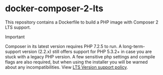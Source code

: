 # docker-composer-2-lts

This repository contains a Dockerfile to build a PHP image with Composer 2 LTS support.

> [!IMPORTANT]  
> Composer in its latest version requires PHP 7.2.5 to run. A long-term-support version (2.2.x) still offers support for PHP 5.3.2+ in case you are stuck with a legacy PHP version. A few sensitive php settings and compile flags are also required, but when using the installer you will be warned about any incompatibilities.
> View [LTS Version support policy](https://github.com/composer/composer?tab=readme-ov-file#requirements).
